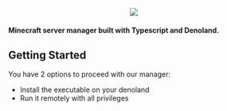 <p align="center"><a href="https://github.com/genemators/betalander" target="_blank"><img src="https://github.com/genemators/betalander/raw/master/assets/repo/betacraft.png"/></a></p>

<p align="center"><h4>Minecraft server manager built with Typescript and Denoland.</h4></p>

## Getting Started

You have 2 options to proceed with our manager:

- Install the executable on your denoland
- Run it remotely with all privileges
